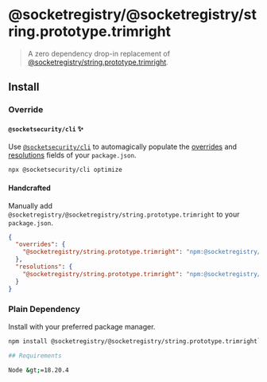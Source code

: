 # @socketregistry/@socketregistry/string.prototype.trimright

> A zero dependency drop-in replacement of
> [@socketregistry/string.prototype.trimright](https://www.npmjs.com/package/@socketregistry/string.prototype.trimright).

## Install

### Override

#### `@socketsecurity/cli` :sparkles:

Use [`@socketsecurity/cli`](https://www.npmjs.com/package/@socketsecurity/cli)
to automagically populate the
[overrides](https://docs.npmjs.com/cli/v9/configuring-npm/package-json#overrides)
and [resolutions](https://yarnpkg.com/configuration/manifest#resolutions) fields
of your `package.json`.

```sh
npx @socketsecurity/cli optimize
```

#### Handcrafted

Manually add `@socketregistry/@socketregistry/string.prototype.trimright` to
your `package.json`.

```json
{
  "overrides": {
    "@socketregistry/string.prototype.trimright": "npm:@socketregistry/@socketregistry/string.prototype.trimright@^1"
  },
  "resolutions": {
    "@socketregistry/string.prototype.trimright": "npm:@socketregistry/@socketregistry/string.prototype.trimright@^1"
  }
}
```

### Plain Dependency

Install with your preferred package manager.

````sh
npm install @socketregistry/@socketregistry/string.prototype.trimright```

## Requirements

Node &gt;=18.20.4
````

